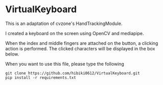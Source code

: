# VirtualKeyboard

This is an adaptation of cvzone's HandTrackingModule.

I created a keyboard on the screen using OpenCV and mediapipe.

When the index and middle fingers are attached on the button, a clicking action is performed. The clicked characters will be displayed in the box below.

When you want to use this file, please type the following

```
git clone https://github.com/hibiki0612/VirtualKeyboard.git
pip install -r requirements.txt
```
